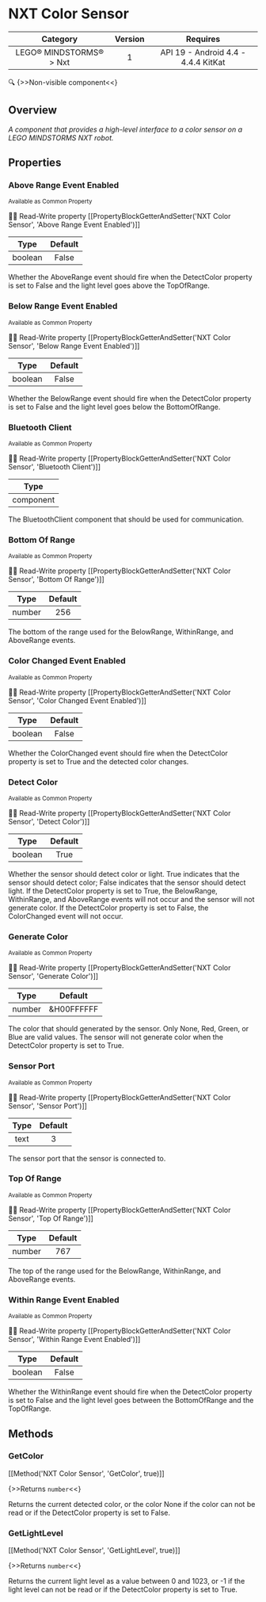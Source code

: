 # NXT Color Sensor

| Category | Version | Requires |
|:--------:|:-------:|:--------:|
|LEGO® MINDSTORMS® > Nxt|1|API 19 - Android 4.4 - 4.4.4 KitKat|

:mag: {>>Non-visible component<<}

## Overview

_A component that provides a high-level interface to a color sensor on a LEGO MINDSTORMS NXT robot._

## Properties

### Above Range Event Enabled

<small>Available as Common Property</small>

:eyes::pencil: Read-Write property
[[PropertyBlockGetterAndSetter('NXT Color Sensor', 'Above Range Event Enabled')]]

| Type | Default |
|:----:|:-------:|
|boolean|False|

Whether the AboveRange event should fire when the DetectColor property is set to False and the light level goes above the TopOfRange.

### Below Range Event Enabled

<small>Available as Common Property</small>

:eyes::pencil: Read-Write property
[[PropertyBlockGetterAndSetter('NXT Color Sensor', 'Below Range Event Enabled')]]

| Type | Default |
|:----:|:-------:|
|boolean|False|

Whether the BelowRange event should fire when the DetectColor property is set to False and the light level goes below the BottomOfRange.

### Bluetooth Client

<small>Available as Common Property</small>

:eyes::pencil: Read-Write property
[[PropertyBlockGetterAndSetter('NXT Color Sensor', 'Bluetooth Client')]]

| Type |
|:----:|
|component|

The BluetoothClient component that should be used for communication.

### Bottom Of Range

<small>Available as Common Property</small>

:eyes::pencil: Read-Write property
[[PropertyBlockGetterAndSetter('NXT Color Sensor', 'Bottom Of Range')]]

| Type | Default |
|:----:|:-------:|
|number|256|

The bottom of the range used for the BelowRange, WithinRange, and AboveRange events.

### Color Changed Event Enabled

<small>Available as Common Property</small>

:eyes::pencil: Read-Write property
[[PropertyBlockGetterAndSetter('NXT Color Sensor', 'Color Changed Event Enabled')]]

| Type | Default |
|:----:|:-------:|
|boolean|False|

Whether the ColorChanged event should fire when the DetectColor property is set to True and the detected color changes.

### Detect Color

<small>Available as Common Property</small>

:eyes::pencil: Read-Write property
[[PropertyBlockGetterAndSetter('NXT Color Sensor', 'Detect Color')]]

| Type | Default |
|:----:|:-------:|
|boolean|True|

Whether the sensor should detect color or light. True indicates that the sensor should detect color; False indicates that the sensor should detect light. If the DetectColor property is set to True, the BelowRange, WithinRange, and AboveRange events will not occur and the sensor will not generate color. If the DetectColor property is set to False, the ColorChanged event will not occur.

### Generate Color

<small>Available as Common Property</small>

:eyes::pencil: Read-Write property
[[PropertyBlockGetterAndSetter('NXT Color Sensor', 'Generate Color')]]

| Type | Default |
|:----:|:-------:|
|number|&H00FFFFFF|

The color that should generated by the sensor. Only None, Red, Green, or Blue are valid values. The sensor will not generate color when the DetectColor property is set to True.

### Sensor Port

<small>Available as Common Property</small>

:eyes::pencil: Read-Write property
[[PropertyBlockGetterAndSetter('NXT Color Sensor', 'Sensor Port')]]

| Type | Default |
|:----:|:-------:|
|text|3|

The sensor port that the sensor is connected to.

### Top Of Range

<small>Available as Common Property</small>

:eyes::pencil: Read-Write property
[[PropertyBlockGetterAndSetter('NXT Color Sensor', 'Top Of Range')]]

| Type | Default |
|:----:|:-------:|
|number|767|

The top of the range used for the BelowRange, WithinRange, and AboveRange events.

### Within Range Event Enabled

<small>Available as Common Property</small>

:eyes::pencil: Read-Write property
[[PropertyBlockGetterAndSetter('NXT Color Sensor', 'Within Range Event Enabled')]]

| Type | Default |
|:----:|:-------:|
|boolean|False|

Whether the WithinRange event should fire when the DetectColor property is set to False and the light level goes between the BottomOfRange and the TopOfRange.

## Methods

### GetColor



[[Method('NXT Color Sensor', 'GetColor', true)]]

{>>Returns `number`<<}


Returns the current detected color, or the color None if the color can not be read or if the DetectColor property is set to False.

### GetLightLevel



[[Method('NXT Color Sensor', 'GetLightLevel', true)]]

{>>Returns `number`<<}


Returns the current light level as a value between 0 and 1023, or -1 if the light level can not be read or if the DetectColor property is set to True.